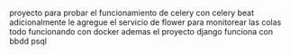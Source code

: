 proyecto para probar el funcionamiento de celery con celery beat adicionalmente le agregue el servicio de flower para monitorear las colas 
todo funcionando con docker ademas el proyecto django funciona con bbdd psql 
